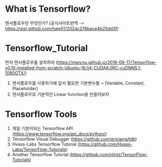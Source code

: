 # What is Tensorflow?

텐서플로우란 무엇인가? (공식사이트번역 -> https://gist.github.com/haje01/202ac276bace4b25dd3f)

# Tensorflow_Tutorial

먼저 텐서플로우를 설치하자 (https://marcnu.github.io/2016-08-17/Tensorflow-v0.10-installed-from-scratch-Ubuntu-16.04-CUDA8.0RC-cuDNN5.1-1080GTX/) 
1. 텐서플로우를 사용하기에 앞서 필요한 기본변수들 = [Variable, Constant, Placeholder]
2. 텐서플로우로 기본적인 Linear function을 만들어보자

# Tensorflow Tools

1. 제일 기본이되는 Tensorflow API (https://www.tensorflow.org/api_docs/python/)
2. Tensorflow Visual Debugger (https://github.com/ericjang/tdb)
3. Hvass-Labs Tensorflow Tutorial (https://github.com/Hvass-Labs/TensorFlow-Tutorials)
4. Another Tensorflow Tutorial (https://github.com/nlintz/TensorFlow-Tutorials)
